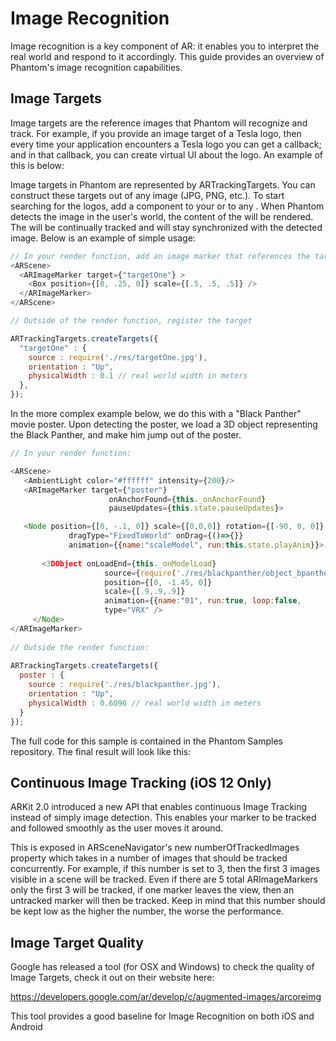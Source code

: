 # Image Recognition

Image recognition is a key component of AR: it enables you to interpret the real world and respond to it accordingly. This guide provides an overview of Phantom's image recognition capabilities.

## Image Targets
Image targets are the reference images that Phantom will recognize and track. For example, if you provide an image target of a Tesla logo, then every time your application encounters a Tesla logo you can get a callback; and in that callback, you can create virtual UI about the logo. An example of this is below:


Image targets in Phantom are represented by ARTrackingTargets. You can construct these targets out of any image (JPG, PNG, etc.). To start searching for the logos, add a component to your <ARScene> or to any <Node>. When Phantom detects the image in the user's world, the content of the <ARImageMarker> will be rendered. The <ARImageMarker> will be continually tracked and will stay synchronized with the detected image. Below is an example of simple usage:

```JavaScript
// In your render function, add an image marker that references the target
<ARScene>
  <ARImageMarker target={"targetOne"} >
    <Box position={[0, .25, 0]} scale={[.5, .5, .5]} />
  </ARImageMarker>
</ARScene>

// Outside of the render function, register the target

ARTrackingTargets.createTargets({
  "targetOne" : {
    source : require('./res/targetOne.jpg'),
    orientation : "Up",
    physicalWidth : 0.1 // real world width in meters
  },
});
```
In the more complex example below, we do this with a "Black Panther" movie poster. Upon detecting the poster, we load a 3D object representing the Black Panther, and make him jump out of the poster.

```JavaScript
// In your render function:

<ARScene>
   <AmbientLight color="#ffffff" intensity={200}/>
   <ARImageMarker target={"poster"} 
                      onAnchorFound={this._onAnchorFound}
                      pauseUpdates={this.state.pauseUpdates}>

   <Node position={[0, -.1, 0]} scale={[0,0,0]} rotation={[-90, 0, 0]} 
             dragType="FixedToWorld" onDrag={()=>{}}
             animation={{name:"scaleModel", run:this.state.playAnim}}>
                 
       <3DObject onLoadEnd={this._onModelLoad}
                     source={require('./res/blackpanther/object_bpanther_anim.vrx')}
                     position={[0, -1.45, 0]}
                     scale={[.9,.9,.9]}
                     animation={{name:"01", run:true, loop:false,                                                 onFinish:this._onFinish}}
                     type="VRX" />
     </Node>
</ARImageMarker>
   
// Outside the render function:               
    
ARTrackingTargets.createTargets({
  poster : {
    source : require('./res/blackpanther.jpg'),
    orientation : "Up",
    physicalWidth : 0.6096 // real world width in meters
  }
});
```
The full code for this sample is contained in the Phantom Samples repository. The final result will look like this:


## Continuous Image Tracking (iOS 12 Only)
ARKit 2.0 introduced a new API that enables continuous Image Tracking instead of simply image detection. This enables your marker to be tracked and followed smoothly as the user moves it around.

This is exposed in ARSceneNavigator's new numberOfTrackedImages property which takes in a number of images that should be tracked concurrently. For example, if this number is set to 3, then the first 3 images visible in a scene will be tracked. Even if there are 5 total ARImageMarkers only the first 3 will be tracked, if one marker leaves the view, then an untracked marker will then be tracked. Keep in mind that this number should be kept low as the higher the number, the worse the performance.

## Image Target Quality
Google has released a tool (for OSX and Windows) to check the quality of Image Targets, check it out on their website here:

https://developers.google.com/ar/develop/c/augmented-images/arcoreimg

This tool provides a good baseline for Image Recognition on both iOS and Android
